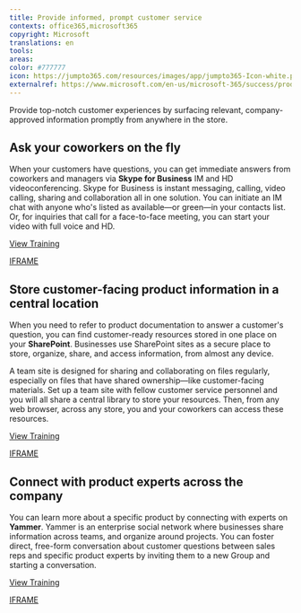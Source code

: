 ```yaml
---
title: Provide informed, prompt customer service
contexts: office365,microsoft365
copyright: Microsoft
translations: en
tools: 
areas: 
color: #777777
icon: https://jumpto365.com/resources/images/app/jumpto365-Icon-white.png
externalref: https://www.microsoft.com/en-us/microsoft-365/success/productivitylibrary/provide-informed-prompt-customer-service
---
```

Provide top-notch customer experiences by surfacing relevant, company-approved information promptly from anywhere in the store.


## Ask your coworkers on the fly

When your customers have questions, you can get immediate answers from coworkers and managers via **Skype for Business** IM and HD videoconferencing. Skype for Business is instant messaging, calling, video calling, sharing and collaboration all in one solution. You can initiate an IM chat with anyone who's listed as available—or green—in your contacts list. Or, for inquiries that call for a face-to-face meeting, you can start your video with full voice and HD.

[View Training](https://support.office.com/en-US/article/Discover-Skype-for-Business-8a3491a3-c095-4718-80cf-cbbe4afe4eba)

[IFRAME](https://www.microsoft.com/en-us/videoplayer/embed/RE1TeCA)

## Store customer-facing product information in a central location

When you need to refer to product documentation to answer a customer's question, you can find customer-ready resources stored in one place on your **SharePoint**. Businesses use SharePoint sites as a secure place to store, organize, share, and access information, from almost any device.

A team site is designed for sharing and collaborating on files regularly, especially on files that have shared ownership—like customer-facing materials. Set up a team site with fellow customer service personnel and you will all share a central library to store your resources. Then, from any web browser, across any store, you and your coworkers can access these resources.

[View Training](https://support.office.com/en-US/article/Get-started-with-SharePoint-909ec2f0-05c8-4e92-8ad3-3f8b0b6cf261)

[IFRAME](https://www.microsoft.com/en-us/videoplayer/embed/RE1UCma)

## Connect with product experts across the company

You can learn more about a specific product by connecting with experts on **Yammer**. Yammer is an enterprise social network where businesses share information across teams, and organize around projects. You can foster direct, free-form conversation about customer questions between sales reps and specific product experts by inviting them to a new Group and starting a conversation.

[View Training](https://support.office.com/en-US/article/Communicate-in-groups-52db606b-2f29-4a9a-8cbb-b43bf2a27d2e)

[IFRAME](https://www.microsoft.com/en-us/videoplayer/embed/RE1TMj8)

